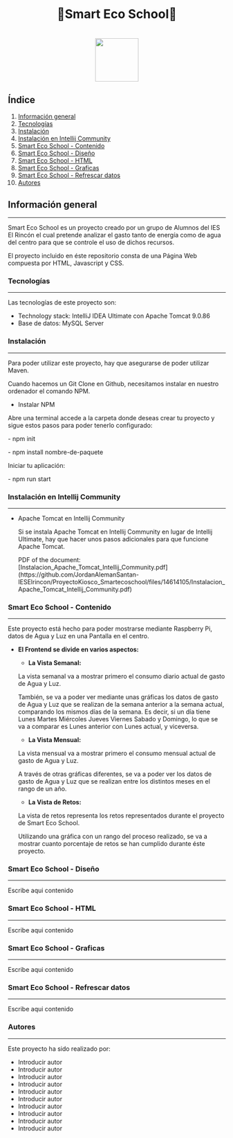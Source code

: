 <h1 align="center">🌱Smart Eco School🌱</h1>

<h1 align="center"><img src="https://github.com/JordanAlemanSantan-IESElrincon/ProyectoKiosco_Smartecoschool/assets/56256350/c5ae028c-34d4-4131-806b-99b8280ac45c" width="100"></h1>

## Índice
1. [Información general](#info-general)
2. [Tecnologías](#tecnologias)
3. [Instalación](#instalacion)
4. [Instalación en Intellij Community](#instalacion-intellij-community)
5. [Smart Eco School - Contenido](#smart-eco-school-contenido)
6. [Smart Eco School - Diseño](#smart-eco-school-diseño)
7. [Smart Eco School - HTML](#smart-eco-school-html)
8. [Smart Eco School - Graficas](#smart-eco-school-graficas)
9. [Smart Eco School - Refrescar datos](#smart-eco-school-refrescar-datos)
10. [Autores](#autores)

## Información general
***
<p>Smart Eco School es un proyecto creado por un grupo de Alumnos del IES El Rincón el cual pretende analizar
el gasto tanto de energía como de agua del centro para que se controle el uso de dichos recursos.</p>

<p>El proyecto incluido en éste repositorio consta de una Página Web compuesta por HTML, Javascript y CSS.</p>

### Tecnologías
***
Las tecnologías de este proyecto son:
* Technology stack: IntelliJ IDEA Ultimate con Apache Tomcat 9.0.86
* Base de datos: MySQL Server

### Instalación
***
<p>Para poder utilizar este proyecto, hay que asegurarse de poder utilizar Maven.</p>

<p>Cuando hacemos un Git Clone en Github, necesitamos instalar en nuestro ordenador el comando NPM.</p>

* Instalar NPM
<p>Abre una terminal accede a la carpeta donde deseas crear tu proyecto y sigue estos pasos para poder tenerlo configurado:</p>
  <p>- npm init</p>
  <p>- npm install nombre-de-paquete</p>

  Iniciar tu aplicación:
  <p>- npm run start</p>

### Instalación en Intellij Community
***
* Apache Tomcat en Intellij Community
  <p>Si se instala Apache Tomcat en Intellij Community en lugar de Intellij Ultimate, hay que hacer unos pasos adicionales para que funcione Apache Tomcat.</p>
  PDF of the document: [Instalacion_Apache_Tomcat_Intellij_Community.pdf](https://github.com/JordanAlemanSantan-IESElrincon/ProyectoKiosco_Smartecoschool/files/14614105/Instalacion_Apache_Tomcat_Intellij_Community.pdf)
  
### Smart Eco School - Contenido
***
<p>Este proyecto está hecho para poder mostrarse mediante Raspberry Pi, datos de Agua y Luz en una Pantalla en el centro.</p>

* <b>El Frontend se divide en varios aspectos:</b>

  * <b>La Vista Semanal:</b>
  <p>La vista semanal va a mostrar primero el consumo diario actual de gasto de Agua y Luz.</p>
  <p>También, se va a poder ver mediante unas gráficas los datos de gasto de Agua y Luz que se realizan de la semana anterior a la semana actual, comparando los mismos días de la semana. Es decir, si un día tiene Lunes Martes Miércoles Jueves Viernes Sabado y Domingo, lo que se va a comparar es Lunes anterior con Lunes actual, y viceversa.</p>

  * <b>La Vista Mensual:</b>
  <p>La vista mensual va a mostrar primero el consumo mensual actual de gasto de Agua y Luz.</p>
  <p>A través de otras gráficas diferentes, se va a poder ver los datos de gasto de Agua y Luz que se realizan entre los distintos meses en el rango de un año.</p>

  * <b>La Vista de Retos:</b>
  <p>La vista de retos representa los retos representados durante el proyecto de Smart Eco School.</p>
  <p>Utilizando una gráfica con un rango del proceso realizado, se va a mostrar cuanto porcentaje de retos se han cumplido durante éste proyecto.</p>

### Smart Eco School - Diseño
***
<p>Escribe aqui contenido</p>

### Smart Eco School - HTML
***
<p>Escribe aqui contenido</p>

### Smart Eco School - Graficas
***
<p>Escribe aqui contenido</p>

### Smart Eco School - Refrescar datos
***
<p>Escribe aqui contenido</p>

### Autores
***
<p>Este proyecto ha sido realizado por:</p>

* Introducir autor
* Introducir autor
* Introducir autor
* Introducir autor
* Introducir autor
* Introducir autor
* Introducir autor
* Introducir autor
* Introducir autor
* Introducir autor
